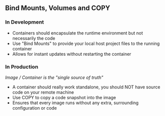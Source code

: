 ## Bind Mounts, Volumes and COPY

### In Development

- Containers should encapsulate the runtime environment but not necessarily the code
- Use "Bind Mounts" to provide your local host project files to the running container
- Allows for instant updates without restarting the container

### In Production

_Image / Container is the "single source of truth"_

- A container should really work standalone, you should NOT have source code on your remote machine
- Use COPY to copy a code snapshot into the image
- Ensures that every image runs without any extra, surrounding configuration or code
